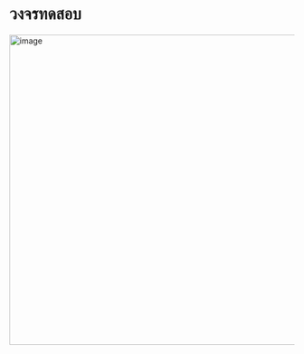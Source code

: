 # วงจรทดสอบ

<img width="994" height="548" alt="image" src="https://github.com/user-attachments/assets/3b79f95b-72b8-4539-93e6-284a9e299825" />
